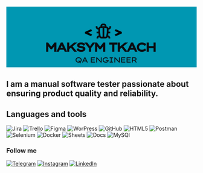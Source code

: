 [![Header](https://github.com/MaksymTkachQA/MaksymTkachQA/blob/main/assets/MAksym%20Tkach.png)](https://www.linkedin.com/in/maksymtkach/)

## I am a manual software tester passionate about ensuring product quality and reliability.

## Languages and tools 
![Jira](https://img.shields.io/badge/%20Jira%20-084DD4?style=for-the-badge&logo=jira)
![Trello](https://img.shields.io/badge/%20Trello%20-9CA4A3?style=for-the-badge&logo=trello)
![Figma](https://img.shields.io/badge/%20Figma%20-51658B?style=for-the-badge&logo=Figma)
![WorPress](https://img.shields.io/badge/%20WordPress%20-0A9CE4?style=for-the-badge&logo=WordPress)
![GitHub](https://img.shields.io/badge/%20GitHub%20-000000?style=for-the-badge&logo=Github)
![HTML5](https://img.shields.io/badge/%20HTML%20-505B5A?style=for-the-badge&logo=html5)
![Postman](https://img.shields.io/badge/%20Postman%20-505B5A?style=for-the-badge&logo=postman)
![Selenium](https://img.shields.io/badge/%20Selenium%20-0c451b?style=for-the-badge&logo=selenium)
![Docker](https://img.shields.io/badge/%20Docker%20-E1E6E6?style=for-the-badge&logo=docker)
![Sheets](https://img.shields.io/badge/%20Sheets%20-E1E6E6?style=for-the-badge&logo=googlesheets)
![Docs](https://img.shields.io/badge/%20Docs%20-E1E6E6?style=for-the-badge&logo=googledocs)
![MySQl](https://img.shields.io/badge/%20MySQL%20-D6AB79?style=for-the-badge&logo=mysql)




### Follow me 
<a href="https://t.me/maksymtkach9" target="_blank">[![Telegram](https://img.shields.io/badge/%20Telegram%20-DBD5CE?style=for-the-badge&logo=telegram)](https://t.me/maksymtkach9)</a>
[![Instagram](https://img.shields.io/badge/%20Instagram%20-000000?style=for-the-badge&logo=instagram)](https://www.instagram.com/maximelian999?igsh=MWdyMzc1M3p0NWF5ZQ==)
[![LinkedIn](https://img.shields.io/badge/%20LinkedIn%20-125AE6?style=for-the-badge&logo=LinkedIn)](https://www.linkedin.com/in/maksymtkach/)













